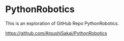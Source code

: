 # PythonRobotics

This is an exploration of GitHub Repo PythonRobotics.

https://github.com/AtsushiSakai/PythonRobotics
